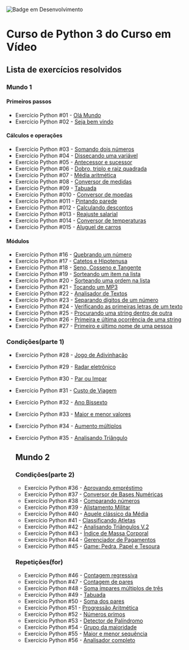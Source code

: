 ![Badge em Desenvolvimento](http://img.shields.io/static/v1?label=STATUS&message=EM%20DESENVOLVIMENTO&color=GREEN&style=for-the-badge)

# Curso de Python 3 do Curso em Vídeo

## Lista de exercícios resolvidos

### Mundo 1

#### Primeiros passos

- Exercício Python #01 - [Olá Mundo](https://github.com/Wellingt0ndev/Exercicios_Curso_Python_Guanabara/blob/main/mundo_01/primeiros_passos_1_a_2/ex001.py)
- Exercício Python #02 - [Seja bem vindo](https://github.com/Wellingt0ndev/Exercicios_Curso_Python_Guanabara/blob/main/mundo_01/primeiros_passos_1_a_2/ex002.py)

#### Cálculos e operações

- Exercício Python #03 - [Somando dois números](https://github.com/Wellingt0ndev/Exercicios_Curso_Python_Guanabara/blob/main/mundo_01/tratando_dados_3_a_15/003.py)
- Exercício Python #04 - [Dissecando uma variável](https://github.com/Wellingt0ndev/Exercicios_Curso_Python_Guanabara/blob/main/mundo_01/tratando_dados_3_a_15/004.py)
- Exercício Python #05 - [Antecessor e sucessor](https://github.com/Wellingt0ndev/Exercicios_Curso_Python_Guanabara/blob/main/mundo_01/tratando_dados_3_a_15/005.py)
- Exercício Python #06 - [Dobro, triplo e raiz quadrada](https://github.com/Wellingt0ndev/Exercicios_Curso_Python_Guanabara/blob/main/mundo_01/tratando_dados_3_a_15/006.py)
- Exercício Python #07 - [Média aritmética](https://github.com/Wellingt0ndev/Exercicios_Curso_Python_Guanabara/blob/main/mundo_01/tratando_dados_3_a_15/007.py)
- Exercício Python #08 - [Conversor de medidas](https://github.com/Wellingt0ndev/Exercicios_Curso_Python_Guanabara/blob/main/mundo_01/tratando_dados_3_a_15/008.py)
- Exercício Python #09 - [Tabuada](https://github.com/Wellingt0ndev/Exercicios_Curso_Python_Guanabara/blob/main/mundo_01/tratando_dados_3_a_15/009.py)
- Exercício Python #010 - [Conversor de moedas](https://github.com/Wellingt0ndev/Exercicios_Curso_Python_Guanabara/blob/main/mundo_01/tratando_dados_3_a_15/010.py)
- Exercício Python #011 - [Pintando parede](https://github.com/Wellingt0ndev/Exercicios_Curso_Python_Guanabara/blob/main/mundo_01/tratando_dados_3_a_15/011.py)
- Exercício Python #012 - [Calculando descontos](https://github.com/Wellingt0ndev/Exercicios_Curso_Python_Guanabara/blob/main/mundo_01/tratando_dados_3_a_15/012.py)
- Exercício Python #013 - [Reajuste salarial](https://github.com/Wellingt0ndev/Exercicios_Curso_Python_Guanabara/blob/main/mundo_01/tratando_dados_3_a_15/013.py)
- Exercício Python #014 - [Conversor de temperaturas](https://github.com/Wellingt0ndev/Exercicios_Curso_Python_Guanabara/blob/main/mundo_01/tratando_dados_3_a_15/014.py)
- Exercício Python #015 - [Aluguel de carros](https://github.com/Wellingt0ndev/Exercicios_Curso_Python_Guanabara/blob/main/mundo_01/tratando_dados_3_a_15/015.py)

#### Módulos

- Exercício Python #16 - [Quebrando um número](https://github.com/Wellingt0ndev/Exercicios_Curso_Python_Guanabara/blob/main/mundo_01/usando_modulos_16_a_27/016.py)
- Exercício Python #17 - [Catetos e Hipotenusa](https://github.com/Wellingt0ndev/Exercicios_Curso_Python_Guanabara/blob/main/mundo_01/usando_modulos_16_a_27/017.py)
- Exercício Python #18 - [Seno, Cosseno e Tangente](https://github.com/Wellingt0ndev/Exercicios_Curso_Python_Guanabara/blob/main/mundo_01/usando_modulos_16_a_27/018.py)
- Exercício Python #19 - [Sorteando um item na lista](https://github.com/Wellingt0ndev/Exercicios_Curso_Python_Guanabara/blob/main/mundo_01/usando_modulos_16_a_27/019.py)
- Exercício Python #20 - [Sorteando uma ordem na lista](https://github.com/Wellingt0ndev/Exercicios_Curso_Python_Guanabara/blob/main/mundo_01/usando_modulos_16_a_27/020.py)
- Exercício Python #21 - [Tocando um MP3](https://github.com/Wellingt0ndev/Exercicios_Curso_Python_Guanabara/blob/main/mundo_01/usando_modulos_16_a_27/021.py)
- Exercício Python #22 - [Analisador de Textos](https://github.com/Wellingt0ndev/Exercicios_Curso_Python_Guanabara/blob/main/mundo_01/usando_modulos_16_a_27/022.py)
- Exercício Python #23 - [Separando dígitos de um número](https://github.com/Wellingt0ndev/Exercicios_Curso_Python_Guanabara/blob/main/mundo_01/usando_modulos_16_a_27/023.py)
- Exercício Python #24 - [Verificando as primeiras letras de um texto](https://github.com/Wellingt0ndev/Exercicios_Curso_Python_Guanabara/blob/main/mundo_01/usando_modulos_16_a_27/024.py)
- Exercício Python #25 - [Procurando uma string dentro de outra](https://github.com/Wellingt0ndev/Exercicios_Curso_Python_Guanabara/blob/main/mundo_01/usando_modulos_16_a_27/025.py)
- Exercício Python #26 - [Primeira e última ocorrência de uma string](https://github.com/Wellingt0ndev/Exercicios_Curso_Python_Guanabara/blob/main/mundo_01/usando_modulos_16_a_27/026.py)
- Exercício Python #27 - [Primeiro e último nome de uma pessoa](https://github.com/Wellingt0ndev/Exercicios_Curso_Python_Guanabara/blob/main/mundo_01/usando_modulos_16_a_27/027.py)

### Condições(parte 1)

- Exercício Python #28 - [Jogo de Adivinhação](https://github.com/Wellingt0ndev/Exercicios_Curso_Python_Guanabara/blob/main/mundo_01/condicoes_28_a_35/028.py)
- Exercício Python #29 - [Radar eletrônico](https://github.com/Wellingt0ndev/Exercicios_Curso_Python_Guanabara/blob/main/mundo_01/condicoes_28_a_35/029.py)
- Exercício Python #30 - [Par ou Impar](https://github.com/Wellingt0ndev/Exercicios_Curso_Python_Guanabara/blob/main/mundo_01/condicoes_28_a_35/030.py)
- Exercício Python #31 - [Custo de Viagem](https://github.com/Wellingt0ndev/Exercicios_Curso_Python_Guanabara/blob/main/mundo_01/condicoes_28_a_35/031.py)
- Exercício Python #32 - [Ano Bissexto](https://github.com/Wellingt0ndev/Exercicios_Curso_Python_Guanabara/blob/main/mundo_01/condicoes_28_a_35/032.py)
- Exercício Python #33 - [Maior e menor valores](https://github.com/Wellingt0ndev/Exercicios_Curso_Python_Guanabara/blob/main/mundo_01/condicoes_28_a_35/033.py)
- Exercício Python #34 - [Aumento múltiplos](https://github.com/Wellingt0ndev/Exercicios_Curso_Python_Guanabara/blob/main/mundo_01/condicoes_28_a_35/034.py)
- Exercício Python #35 - [Analisando Triângulo](https://github.com/Wellingt0ndev/Exercicios_Curso_Python_Guanabara/blob/main/mundo_01/condicoes_28_a_35/035.py)

  ## Mundo 2

  ### Condições(parte 2)

  - Exercício Python #36 - [Aprovando empréstimo](https://github.com/Wellingt0ndev/Exercicios_Curso_Python_Guanabara/blob/main/mundo_02/condicoes_36_a_45/036.py)
  - Exercício Python #37 - [Conversor de Bases Numéricas](https://github.com/Wellingt0ndev/Exercicios_Curso_Python_Guanabara/blob/main/mundo_02/condicoes_36_a_45/037.py)
  - Exercício Python #38 - [Comparando números](https://github.com/Wellingt0ndev/Exercicios_Curso_Python_Guanabara/blob/main/mundo_02/condicoes_36_a_45/038.py)
  - Exercício Python #39 - [Alistamento Militar](https://github.com/Wellingt0ndev/Exercicios_Curso_Python_Guanabara/blob/main/mundo_02/condicoes_36_a_45/039.py)
  - Exercício Python #40 - [Aquele clássico da Média](https://github.com/Wellingt0ndev/Exercicios_Curso_Python_Guanabara/blob/main/mundo_02/condicoes_36_a_45/040.py)
  - Exercício Python #41 - [Classificando Atletas](https://github.com/Wellingt0ndev/Exercicios_Curso_Python_Guanabara/blob/main/mundo_02/condicoes_36_a_45/041.py)
  - Exercício Python #42 - [Analisando Triângulos V.2](https://github.com/Wellingt0ndev/Exercicios_Curso_Python_Guanabara/blob/main/mundo_02/condicoes_36_a_45/042.py)
  - Exercício Python #43 - [Índice de Massa Corporal](https://github.com/Wellingt0ndev/Exercicios_Curso_Python_Guanabara/blob/main/mundo_02/condicoes_36_a_45/043.py)
  - Exercício Python #44 - [Gerenciador de Pagamentos](https://github.com/Wellingt0ndev/Exercicios_Curso_Python_Guanabara/blob/main/mundo_02/condicoes_36_a_45/044.py)
  - Exercício Python #45 - [Game: Pedra, Papel e Tesoura](https://github.com/Wellingt0ndev/Exercicios_Curso_Python_Guanabara/blob/main/mundo_02/condicoes_36_a_45/045.py)

  ### Repetições(for)

  - Exercício Python #46 - [Contagem regressiva](https://github.com/Wellingt0ndev/Exercicios_Curso_Python_Guanabara/blob/main/mundo_02/Repeticoes_46_a_56/046.py)
  - Exercício Python #47 - [Contagem de pares](https://github.com/Wellingt0ndev/Exercicios_Curso_Python_Guanabara/blob/main/mundo_02/Repeticoes_46_a_56/047.py)
  - Exercício Python #48 - [Soma ímpares múltiplos de três](https://github.com/Wellingt0ndev/Exercicios_Curso_Python_Guanabara/blob/main/mundo_02/Repeticoes_46_a_56/048.py)
  - Exercício Python #49 - [Tabuada](https://github.com/Wellingt0ndev/Exercicios_Curso_Python_Guanabara/blob/main/mundo_02/Repeticoes_46_a_56/049.py)
  - Exercício Python #50 - [Soma dos pares](https://github.com/Wellingt0ndev/Exercicios_Curso_Python_Guanabara/blob/main/mundo_02/Repeticoes_46_a_56/050.py)
  - Exercício Python #51 - [Progressão Aritmética](https://github.com/Wellingt0ndev/Exercicios_Curso_Python_Guanabara/blob/main/mundo_02/Repeticoes_46_a_56/051.py)
  - Exercício Python #52 - [Números primos](https://github.com/Wellingt0ndev/Exercicios_Curso_Python_Guanabara/blob/main/mundo_02/Repeticoes_46_a_56/052.py)
  - Exercício Python #53 - [Detector de Palíndromo](https://github.com/Wellingt0ndev/Exercicios_Curso_Python_Guanabara/blob/main/mundo_02/Repeticoes_46_a_56/053.py)
  - Exercício Python #54 - [Grupo da maioridade](https://github.com/Wellingt0ndev/Exercicios_Curso_Python_Guanabara/blob/main/mundo_02/Repeticoes_46_a_56/054.py)
  - Exercício Python #55 - [Maior e menor sequência](https://github.com/Wellingt0ndev/Exercicios_Curso_Python_Guanabara/blob/main/mundo_02/Repeticoes_46_a_56/055.py)
  - Exercício Python #56 - [Analisador completo](https://github.com/Wellingt0ndev/Exercicios_Curso_Python_Guanabara/blob/main/mundo_02/Repeticoes_46_a_56/056.py)



